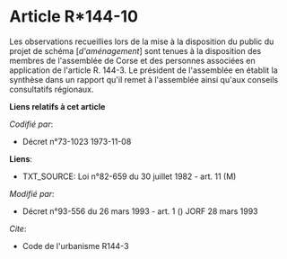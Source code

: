 # Article R*144-10

Les observations recueillies lors de la mise à la disposition du public du projet de schéma [*d'aménagement*] sont tenues à
la disposition des membres de l'assemblée de Corse et des personnes associées en application de l'article R. 144-3. Le
président de l'assemblée en établit la synthèse dans un rapport qu'il remet à l'assemblée ainsi qu'aux conseils consultatifs
régionaux.

**Liens relatifs à cet article**

_Codifié par_:

  - Décret n°73-1023 1973-11-08

**Liens**:

  - TXT_SOURCE: Loi n°82-659 du 30 juillet 1982 - art. 11 (M)

_Modifié par_:

  - Décret n°93-556 du 26 mars 1993 - art. 1 () JORF 28 mars 1993

_Cite_:

  - Code de l'urbanisme R144-3
